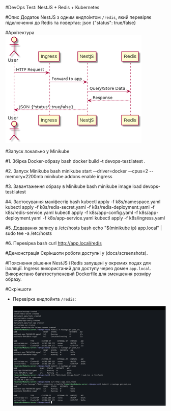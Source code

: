 #DevOps Test: NestJS + Redis + Kubernetes

#Опис
Додаток NestJS з одним ендпоінтом `/redis`, який перевіряє підключення до Redis та повертає:
json
{"status": true/false}


#Архітектура
![Architecture](docs/diagram.png)

#Запуск локально у Minikube

#1. Збірка Docker-образу
bash
docker build -t devops-test:latest .


#2. Запуск Minikube
bash
minikube start --driver=docker --cpus=2 --memory=2200mb
minikube addons enable ingress


#3. Завантаження образу в Minikube
bash
minikube image load devops-test:latest


#4. Застосування маніфестів
bash
kubectl apply -f k8s/namespace.yaml
kubectl apply -f k8s/redis-secret.yaml -f k8s/redis-deployment.yaml -f k8s/redis-service.yaml
kubectl apply -f k8s/app-config.yaml -f k8s/app-deployment.yaml -f k8s/app-service.yaml
kubectl apply -f k8s/ingress.yaml


#5. Додавання запису в /etc/hosts
bash
echo "$(minikube ip) app.local" | sudo tee -a /etc/hosts

#6. Перевірка
bash
curl http://app.local/redis


#Демонстрація
Скріншоти роботи доступні у (docs/screenshots).

#Пояснення рішення
NestJS і Redis запущені у окремих подах для ізоляції.
Ingress використаний для доступу через домен `app.local`.
Використано багатоступеневий Dockerfile для зменшення розміру образу.

#Скріншоти
- Перевірка ендпойнта `/redis`:
  
  ![Redis OK](docs/screenshots/redis_ok.png)
